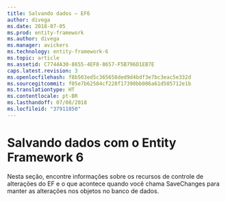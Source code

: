 ```yaml
---
title: Salvando dados – EF6
author: divega
ms.date: 2018-07-05
ms.prod: entity-framework
ms.author: divega
ms.manager: avickers
ms.technology: entity-framework-6
ms.topic: article
ms.assetid: C7744A30-8655-4EF8-8657-F5B796D1EB7E
caps.latest.revision: 3
ms.openlocfilehash: f8b503ed5c365658ded9d4bdf3e7bc3eac5e332d
ms.sourcegitcommit: f05e7b62584cf228f17390bb086a61d505712e1b
ms.translationtype: HT
ms.contentlocale: pt-BR
ms.lasthandoff: 07/08/2018
ms.locfileid: "37911850"
---
```

# <a name="saving-data-with-entity-framework-6"></a>Salvando dados com o Entity Framework 6

Nesta seção, encontre informações sobre os recursos de controle de alterações do EF e o que acontece quando você chama SaveChanges para manter as alterações nos objetos no banco de dados.
